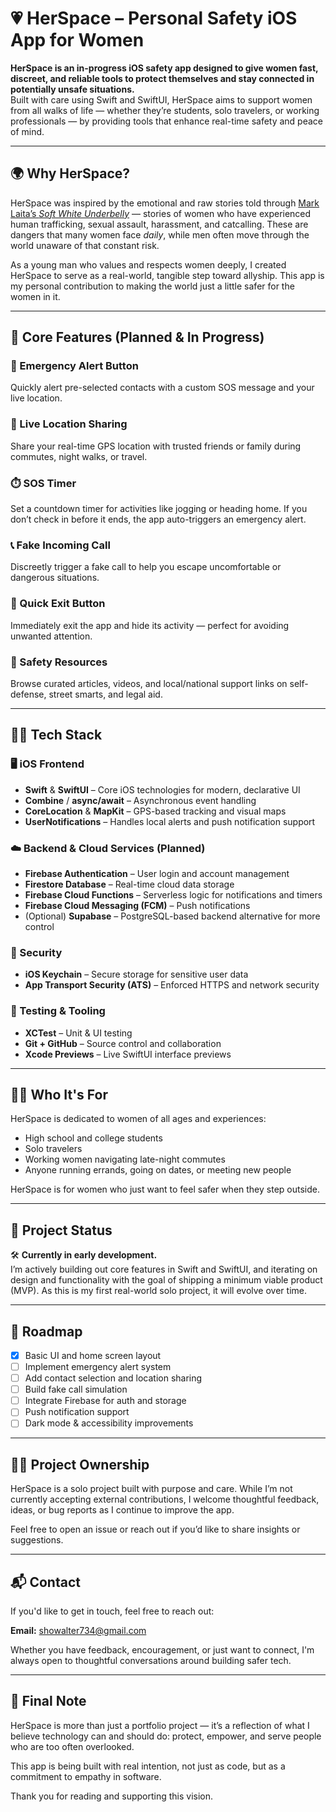 # 💗 HerSpace – Personal Safety iOS App for Women

**HerSpace is an in-progress iOS safety app designed to give women fast, discreet, and reliable tools to protect themselves and stay connected in potentially unsafe situations.**  
Built with care using Swift and SwiftUI, HerSpace aims to support women from all walks of life — whether they’re students, solo travelers, or working professionals — by providing tools that enhance real-time safety and peace of mind.

---

## 🌍 Why HerSpace?

HerSpace was inspired by the emotional and raw stories told through [Mark Laita’s *Soft White Underbelly*](https://www.youtube.com/@SoftWhiteUnderbelly) — stories of women who have experienced human trafficking, sexual assault, harassment, and catcalling. These are dangers that many women face *daily*, while men often move through the world unaware of that constant risk.

As a young man who values and respects women deeply, I created HerSpace to serve as a real-world, tangible step toward allyship. This app is my personal contribution to making the world just a little safer for the women in it.

---

## 📱 Core Features (Planned & In Progress)

### 🚨 Emergency Alert Button  
Quickly alert pre-selected contacts with a custom SOS message and your live location.

### 🧭 Live Location Sharing  
Share your real-time GPS location with trusted friends or family during commutes, night walks, or travel.

### ⏱️ SOS Timer  
Set a countdown timer for activities like jogging or heading home. If you don’t check in before it ends, the app auto-triggers an emergency alert.

### 📞 Fake Incoming Call  
Discreetly trigger a fake call to help you escape uncomfortable or dangerous situations.

### 🔕 Quick Exit Button  
Immediately exit the app and hide its activity — perfect for avoiding unwanted attention.

### 🧠 Safety Resources  
Browse curated articles, videos, and local/national support links on self-defense, street smarts, and legal aid.

---

## 🧑‍💻 Tech Stack

### 🖥️ iOS Frontend
- **Swift** & **SwiftUI** – Core iOS technologies for modern, declarative UI
- **Combine** / **async/await** – Asynchronous event handling
- **CoreLocation** & **MapKit** – GPS-based tracking and visual maps
- **UserNotifications** – Handles local alerts and push notification support

### ☁️ Backend & Cloud Services (Planned)
- **Firebase Authentication** – User login and account management
- **Firestore Database** – Real-time cloud data storage
- **Firebase Cloud Functions** – Serverless logic for notifications and timers
- **Firebase Cloud Messaging (FCM)** – Push notifications
- (Optional) **Supabase** – PostgreSQL-based backend alternative for more control

### 🔐 Security
- **iOS Keychain** – Secure storage for sensitive user data
- **App Transport Security (ATS)** – Enforced HTTPS and network security

### 🧪 Testing & Tooling
- **XCTest** – Unit & UI testing
- **Git + GitHub** – Source control and collaboration
- **Xcode Previews** – Live SwiftUI interface previews

---

## 👩‍🎓 Who It's For

HerSpace is dedicated to women of all ages and experiences:
- High school and college students  
- Solo travelers  
- Working women navigating late-night commutes  
- Anyone running errands, going on dates, or meeting new people

HerSpace is for women who just want to feel safer when they step outside.

---

## 🚧 Project Status

🛠️ **Currently in early development.**  
I’m actively building out core features in Swift and SwiftUI, and iterating on design and functionality with the goal of shipping a minimum viable product (MVP). As this is my first real-world solo project, it will evolve over time.

---

## 🔮 Roadmap

- [x] Basic UI and home screen layout
- [ ] Implement emergency alert system
- [ ] Add contact selection and location sharing
- [ ] Build fake call simulation
- [ ] Integrate Firebase for auth and storage
- [ ] Push notification support
- [ ] Dark mode & accessibility improvements

---

## 🧘‍♂️ Project Ownership

HerSpace is a solo project built with purpose and care. While I’m not currently accepting external contributions, I welcome thoughtful feedback, ideas, or bug reports as I continue to improve the app.

Feel free to open an issue or reach out if you’d like to share insights or suggestions.

---

## 📬 Contact

If you'd like to get in touch, feel free to reach out:

**Email:** [showalter734@gmail.com](mailto:showalter734@gmail.com)

Whether you have feedback, encouragement, or just want to connect, I'm always open to thoughtful conversations around building safer tech.

---

## 🙏 Final Note

HerSpace is more than just a portfolio project — it’s a reflection of what I believe technology can and should do: protect, empower, and serve people who are too often overlooked.

This app is being built with real intention, not just as code, but as a commitment to empathy in software.

Thank you for reading and supporting this vision.
